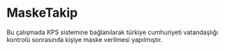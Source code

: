 # MaskeTakip

Bu çalışmada KPS sistemine bağlanılarak türkiye cumhuriyeti vatandaşlığı kontrolü sonrasında kişiye maske verilmesi yapılmıştır.
